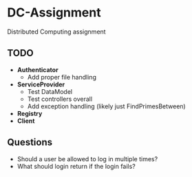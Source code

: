 # DC-Assignment
Distributed Computing assignment

## TODO
- **Authenticator**
  - Add proper file handling
- **ServiceProvider**
  - Test DataModel
  - Test controllers overall
  - Add exception handling (likely just FindPrimesBetween)
- **Registry**
- **Client**


## Questions
- Should a user be allowed to log in multiple times?
- What should login return if the login fails?
